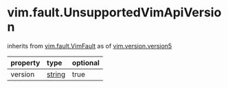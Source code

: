 vim.fault.UnsupportedVimApiVersion
==================================
inherits from [vim.fault.VimFault](docs/vim.fault.VimFault.md)
as of [vim.version.version5](docs/vim.version.md)

| property | type | optional |
|:---------|:-----|:---------|
| version | [string](string.md "string") | true |
